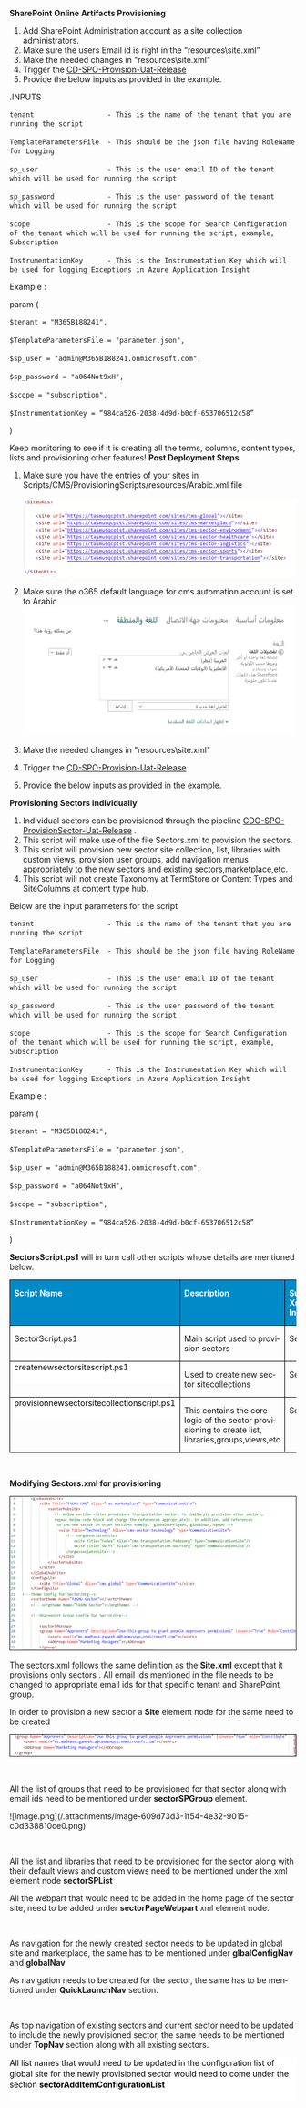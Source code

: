 **SharePoint Online Artifacts Provisioning** 
 
1. Add SharePoint Administration account as a site collection administrators. 
1. Make sure the users Email id is right in the “resources\site.xml” 
1. Make the needed changes in "resources\site.xml"
1. Trigger the [CD-SPO-Provision-Uat-Release](https://dev.azure.com/TASMUCP/TASMU%20Central%20Platform/_build?definitionId=593)
1. Provide the below inputs as provided in the example.

.INPUTS 

  

    tenant                  - This is the name of the tenant that you are running the script 

    TemplateParametersFile  - This should be the json file having RoleName for Logging 

    sp_user                 - This is the user email ID of the tenant which will be used for running the script 

    sp_password             - This is the user password of the tenant which will be used for running the script 

    scope                   - This is the scope for Search Configuration of the tenant which will be used for running the script, example, Subscription 

    InstrumentationKey      - This is the Instrumentation Key which will be used for logging Exceptions in Azure Application Insight  

  

Example :  

param ( 

    $tenant = "M365B188241", 

    $TemplateParametersFile = "parameter.json", 

    $sp_user = "admin@M365B188241.onmicrosoft.com", 

    $sp_password = "a064Not9xH", 

    $scope = "subscription", 

    $InstrumentationKey = “984ca526-2038-4d9d-b0cf-653706512c58” 

) 



  Keep monitoring to see if it is creating all the terms, columns, content types, lists and provisioning other features! 
**Post Deployment Steps**


1. Make sure you have the entries of your sites in Scripts/CMS/ProvisioningScripts/resources/Arabic.xml file

     ![image.png](/.attachments/image-1a289f4e-9d2a-4b58-a979-157a6ccaa69c.png)
 
1. Make sure the o365 default language for cms.automation account is set to Arabic
     ![image.png](/.attachments/image-279f71f9-36c4-4398-b6cf-c029211ca25c.png)
1. Make the needed changes in "resources\site.xml"
1. Trigger the [CD-SPO-Provision-Uat-Release](https://dev.azure.com/TASMUCP/TASMU%20Central%20Platform/_build?definitionId=593)
1. Provide the below inputs as provided in the example.
  
  **Provisioning Sectors Individually** 

1. Individual sectors can be provisioned through the pipeline [CDO-SPO-ProvisionSector-Uat-Release](https://dev.azure.com/TASMUCP/TASMU%20Central%20Platform/_build?definitionId=808) . 
1. This script will make use of the file Sectors.xml to provision the sectors. 
1. This script will provision new sector site collection, list, libraries with custom views, provision user groups, add navigation menus appropriately to the new sectors and existing sectors,marketplace,etc. 
1. This script will not create Taxonomy at TermStore or Content Types and SiteColumns at content type hub.

Below are the input parameters for the script


  

    tenant                  - This is the name of the tenant that you are running the script 

    TemplateParametersFile  - This should be the json file having RoleName for Logging 

    sp_user                 - This is the user email ID of the tenant which will be used for running the script 

    sp_password             - This is the user password of the tenant which will be used for running the script 

    scope                   - This is the scope for Search Configuration of the tenant which will be used for running the script, example, Subscription 

    InstrumentationKey      - This is the Instrumentation Key which will be used for logging Exceptions in Azure Application Insight  

  

Example :  

param ( 

    $tenant = "M365B188241", 

    $TemplateParametersFile = "parameter.json", 

    $sp_user = "admin@M365B188241.onmicrosoft.com", 

    $sp_password = "a064Not9xH", 

    $scope = "subscription", 

    $InstrumentationKey = “984ca526-2038-4d9d-b0cf-653706512c58” 

) 


<P  class=MsoNormal><B><SPAN  lang=EN-US>SectorsScript.ps1</SPAN></B><SPAN 
> will in turn call other scripts whose details are mentioned below.</SPAN></P>


<TABLE  class=MsoTableGrid  border=1  cellspacing=0  cellpadding=0 style="border-collapse:collapse;border:none">
 <THEAD>
  <TR>
   <TD  width=208  valign=top style="width:156.15pt;border:solid windowtext 1.0pt;background:#008AC8;padding:0cm 5.4pt 0cm 5.4pt">
   <P  class=MsoNormal><B><SPAN  lang=EN-US style="color:white">Script
   Name</SPAN></B></P>
   </TD>
   <TD  width=221  valign=top style="width:165.55pt;border:solid windowtext 1.0pt;border-left:none;background:#008AC8;padding:0cm 5.4pt 0cm 5.4pt">
   <P  class=MsoNormal><B><SPAN  lang=EN-US style="color:white">Description</SPAN></B></P>
   </TD>
   <TD  width=194  valign=top style="width:145.8pt;border:solid windowtext 1.0pt;border-left:none;background:#008AC8;padding:0cm 5.4pt 0cm 5.4pt">
   <P  class=MsoNormal><B><SPAN  lang=EN-US style="color:white">Supporting
   Xml for Input</SPAN></B></P>
   </TD>
  </TR>
 </THEAD>
 <TR>
  <TD  width=208  valign=top style="width:156.15pt;border:solid windowtext 1.0pt;border-top:none;padding:0cm 5.4pt 0cm 5.4pt">
  <P  class=MsoNormal><SPAN>SectorScript.ps1</SPAN><SPAN  lang=EN-US></SPAN></P>
  </TD>
  <TD  width=221  valign=top style="width:165.55pt;border-top:none;border-left:
  none;border-bottom:solid windowtext 1.0pt;border-right:solid windowtext 1.0pt;padding:0cm 5.4pt 0cm 5.4pt">
  <P  class=MsoNormal><SPAN  lang=EN-US>Main
  script used to provision sectors</SPAN></P>
  </TD>
  <TD  width=194  valign=top style="width:145.8pt;border-top:none;border-left:
  none;border-bottom:solid windowtext 1.0pt;border-right:solid windowtext 1.0pt;padding:0cm 5.4pt 0cm 5.4pt">
  <P  class=MsoNormal><SPAN  lang=EN-US>Sectors.xml</SPAN></P>
  </TD>
 </TR>
 <TR>
  <TD  width=208  valign=top style="width:156.15pt;border:solid windowtext 1.0pt;border-top:none;padding:0cm 5.4pt 0cm 5.4pt">
  <P  class=MsoNormal style="margin:0cm;line-height:14.25pt;background:white"><SPAN style="color:black">createnewsectorsitescript.ps1</SPAN><SPAN></SPAN></P>
  <P  class=MsoNormal style="margin:0cm;line-height:14.25pt;background:white"><SPAN 
  lang=EN-US>&nbsp;</SPAN></P>
  </TD>
  <TD  width=221  valign=top style="width:165.55pt;border-top:none;border-left:
  none;border-bottom:solid windowtext 1.0pt;border-right:solid windowtext 1.0pt;padding:0cm 5.4pt 0cm 5.4pt">
  <P  class=MsoNormal><SPAN  lang=EN-US>Used
  to create new sector sitecollections</SPAN></P>
  </TD>
  <TD  width=194  valign=top style="width:145.8pt;border-top:none;border-left:
  none;border-bottom:solid windowtext 1.0pt;border-right:solid windowtext 1.0pt;padding:0cm 5.4pt 0cm 5.4pt">
  <P  class=MsoNormal><SPAN  lang=EN-US>Sectors.xml</SPAN></P>
  </TD>
 </TR>
 <TR>
  <TD  width=208  valign=top style="width:156.15pt;border:solid windowtext 1.0pt;border-top:none;padding:0cm 5.4pt 0cm 5.4pt">
  <P  class=MsoNormal style="margin:0cm;line-height:14.25pt;background:white"><SPAN style="color:black">provisionnewsectorsitecollectionscript.ps1</SPAN><SPAN></SPAN></P>
  <P  class=MsoNormal style="margin:0cm;line-height:14.25pt;background:white"><SPAN>&nbsp;</SPAN></P>
  </TD>
  <TD  width=221  valign=top style="width:165.55pt;border-top:none;border-left:
  none;border-bottom:solid windowtext 1.0pt;border-right:solid windowtext 1.0pt;padding:0cm 5.4pt 0cm 5.4pt">
  <P  class=MsoNormal><SPAN  lang=EN-US>This
  contains the core logic of the sector provisioning to create list,
  libraries,groups,views,etc</SPAN></P>
  </TD>
  <TD  width=194  valign=top style="width:145.8pt;border-top:none;border-left:
  none;border-bottom:solid windowtext 1.0pt;border-right:solid windowtext 1.0pt;padding:0cm 5.4pt 0cm 5.4pt">
  <P  class=MsoNormal><SPAN  lang=EN-US>Sectors.xml</SPAN></P>
  </TD>
 </TR>
</TABLE>

<P  class=MsoNormal><SPAN  lang=EN-US style="font-size:10.0pt;line-height:115%">&nbsp;</SPAN></P>

**Modifying Sectors.xml for provisioning**

![image.png](/.attachments/image-6b3a72e6-aeb3-433a-8b20-3b66e4a15ae6.png)
<P  class=MsoNormal><SPAN  lang=EN-US>
 
 
  
  
  
  
  
  
  
  
  
  
  
  
 
 
 

 
 
 
 
 
</SPAN><SPAN  lang=EN-US></SPAN></P>

<P  class=MsoNormal><SPAN  lang=EN-US>The sectors.xml follows the same definition
as the <B>Site.xml</B> except that it provisions only sectors
. All email ids mentioned in the file needs to be changed to appropriate
email ids for that specific tenant and SharePoint group.</SPAN></P>

<P  class=MsoNormal><SPAN  lang=EN-US>In order to provision a new sector a <B>Site</B>
element node for the same need to be created</SPAN></P>

![image.png](/.attachments/image-a821b7c7-1e40-43e7-bf66-1737fc0cad59.png)

<P  class=MsoNormal><SPAN  lang=EN-US>

</SPAN><SPAN  lang=EN-US></SPAN></P>

<P  class=MsoNormal><SPAN  lang=EN-US>&nbsp;</SPAN></P>

<P  class=MsoNormal><SPAN  lang=EN-US>All the list of groups that need to be provisioned
for that sector along with email ids need to be mentioned under <B>sectorSPGroup
</B>element.</SPAN></P>
![image.png](/.attachments/image-609d73d3-1f54-4e32-9015-c0d338810ce0.png)
<P  class=MsoNormal><SPAN  lang=EN-US>
 
 
 
 
 
</SPAN><SPAN  lang=EN-US></SPAN></P>

<P  class=MsoNormal><SPAN  lang=EN-US>&nbsp;</SPAN></P>

<P  class=MsoNormal><SPAN  lang=EN-US>All the list and libraries that need to be provisioned
for the sector along with their default views and custom views need to be mentioned
under the xml element node <B>sectorSPList</B></SPAN></P>

<P  class=MsoNormal><SPAN  lang=EN-US>
 
 
 
 
 
</SPAN><B><SPAN  lang=EN-US></SPAN></B></P>

<P  class=MsoNormal><SPAN  lang=EN-US>All the webpart that would need to be added
in the home page of the sector site, need to be added under <B>sectorPageWebpart</B>
xml element node.</SPAN></P>

<P  class=MsoNormal><SPAN  lang=EN-US>&nbsp;</SPAN></P>

<P  class=MsoNormal><SPAN  lang=EN-US>
 
 
 
 
 
</SPAN><SPAN  lang=EN-US></SPAN></P>

<P  class=MsoNormal><SPAN  lang=EN-US>As navigation for the newly created sector needs
to be updated in global site and marketplace, the same has to be mentioned under
<B>glbalConfigNav</B> and <B>globalNav</B></SPAN></P>

<P  class=MsoNormal><SPAN  lang=EN-US>
 
 
 
 
 
</SPAN><SPAN  lang=EN-US></SPAN></P>

<P  class=MsoNormal><SPAN  lang=EN-US>As navigation needs to be created for the sector,
the same has to be mentioned under <B>QuickLaunchNav</B> section.</SPAN></P>

<P  class=MsoNormal><SPAN  lang=EN-US>
 
 
 
 
 
</SPAN><B><SPAN  lang=EN-US></SPAN></B></P>

<P  class=MsoNormal><B><SPAN  lang=EN-US>&nbsp;</SPAN></B></P>

<P  class=MsoNormal><SPAN  lang=EN-US>As top navigation of existing sectors and current
sector need to be updated to include the newly provisioned sector, the same needs
to be mentioned under <B>TopNav</B> section along with all existing sectors.</SPAN></P>

<P  class=MsoNormal><SPAN  lang=EN-US>
 
 
 
 
 
</SPAN><SPAN  lang=EN-US></SPAN></P>

<P  class=MsoNormal style="margin:0cm;line-height:14.25pt;background:white"><SPAN 
lang=EN-US style="color:black">All list names that would
need to be updated in the configuration list of global site for the newly provisioned
sector would need to come under the section </SPAN><B><SPAN style="color:black">sectorAddItemConfigurationList</SPAN></B></P>

<P  class=MsoNormal style="margin:0cm;line-height:14.25pt;background:white"><B><SPAN style="color:black">&nbsp;</SPAN></B></P>

<P  class=MsoNormal><SPAN  lang=EN-US>
 
 
 
 
 
</SPAN><B><SPAN  lang=EN-US></SPAN></B></P> 

